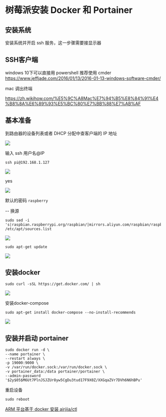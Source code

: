 # 树莓派安装 Docker 和 Portainer

## 安装系统

安装系统并开启 ssh 服务，这一步骤需要接显示器


## SSH客户端

windows 10下可以直接用 powershell
推荐使用 cmder https://www.jeffjade.com/2016/01/13/2016-01-13-windows-software-cmder/

mac 调出终端

https://zh.wikihow.com/%E5%9C%A8Mac%E7%94%B5%E8%84%91%E4%B8%8A%E6%89%93%E5%BC%80%E7%BB%88%E7%AB%AF



## 基本准备

到路由器的设备列表或者 DHCP 分配中查客户端的 IP 地址


![](https://ws1.sinaimg.cn/large/007fN5Xegy1fx69qme01fj30tj06y74e.jpg)

输入 ssh 用户名@IP

```shell
ssh pi@192.168.1.127
```

![](https://ws1.sinaimg.cn/large/007fN5Xegy1fx69mojmvlj30ss0e8dj1.jpg)

yes

![](https://ws1.sinaimg.cn/large/007fN5Xegy1fx6a9r16baj30qw0a40vk.jpg)


默认的密码 `raspberry`

-- 换源
```shell
sudo sed -i 's|raspbian.raspberrypi.org/raspbian/|mirrors.aliyun.com/raspbian/raspbian/|g' /etc/apt/sources.list
```

![](https://ws1.sinaimg.cn/large/007fN5Xegy1fx6an28bz9j314u064go9.jpg)


```shell
sudo apt-get update
```


![](https://ws1.sinaimg.cn/large/007fN5Xegy1fx6ao3clwvj30nb0botci.jpg)

## 安装docker

```shell
sudo curl -sSL https://get.docker.com/ | sh
```

![](https://ws1.sinaimg.cn/large/007fN5Xegy1fx6arrnd6fj30yi0tyk43.jpg)



安装docker-compose

```shell
sudo apt-get install docker-compose --no-install-recommends
```


![](https://ws1.sinaimg.cn/large/007fN5Xegy1fx6astagmfj31160qmqhl.jpg)



## 安装并启动 portainer


```shell
sudo docker run -d \
--name portainer \
--restart always \
-p 19000:9000 \
-v /var/run/docker.sock:/var/run/docker.sock \
-v portainer_data:/data portainer/portainer \
--admin-password '$2y$05$M6Ut7PlnJSJZUr8yw5CgDu3tud17F9X0Z/XXGqaZVr7DVh6N6hBPu'
```

重启设备

```shell
sudo reboot
```

[ARM 平台基于 docker 安装 airjiia/ctl ](ctl/deploy/arm32v6)


